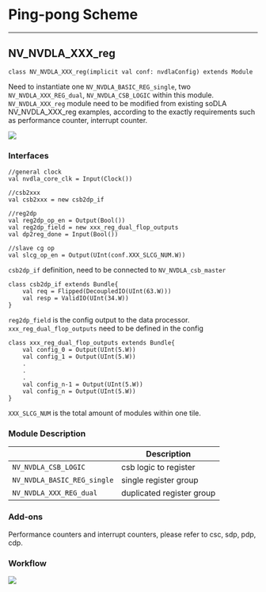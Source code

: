 # Ping-pong Scheme

----

## NV_NVDLA_XXX_reg

```
class NV_NVDLA_XXX_reg(implicit val conf: nvdlaConfig) extends Module

```
Need to instantiate one `NV_NVDLA_BASIC_REG_single`, two `NV_NVDLA_XXX_REG_dual`,  `NV_NVDLA_CSB_LOGIC` within this module. `NV_NVDLA_XXX_reg` module need to be modified from existing soDLA NV_NVDLA_XXX_reg examples, according to the exactly requirements such as performance counter, interrupt counter.

<img class="soDLA" src="/img/soDLA-jpgs/ping-pong-diagram.jpg" /> 

### Interfaces

```
//general clock
val nvdla_core_clk = Input(Clock())      

//csb2xxx
val csb2xxx = new csb2dp_if

//reg2dp
val reg2dp_op_en = Output(Bool())
val reg2dp_field = new xxx_reg_dual_flop_outputs
val dp2reg_done = Input(Bool())

//slave cg op
val slcg_op_en = Output(UInt(conf.XXX_SLCG_NUM.W))
```

`csb2dp_if` definition, need to be connected to `NV_NVDLA_csb_master`

```
class csb2dp_if extends Bundle{
    val req = Flipped(DecoupledIO(UInt(63.W)))
    val resp = ValidIO(UInt(34.W))
}

```

`reg2dp_field` is the config output to the data processor.
`xxx_reg_dual_flop_outputs` need to be defined in the config

```
class xxx_reg_dual_flop_outputs extends Bundle{
    val config_0 = Output(UInt(5.W))
    val config_1 = Output(UInt(5.W))
    .
    .
    .
    val config_n-1 = Output(UInt(5.W))
    val config_n = Output(UInt(5.W))
}
```
`XXX_SLCG_NUM` is the total amount of modules within one tile.

### Module Description

|       |  Description  |
| ----- | ------- | 
| `NV_NVDLA_CSB_LOGIC`   |  csb logic to register   | 
| `NV_NVDLA_BASIC_REG_single` |   single register group  | 
| `NV_NVDLA_XXX_REG_dual` |   duplicated register group  | 

### Add-ons

Performance counters and interrupt counters, please refer to csc, sdp, pdp, cdp.

### Workflow

<img class="soDLA" src="/img/soDLA-jpgs/ping-pong-configuration-flow.jpg" /> 






























